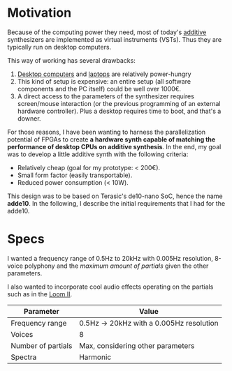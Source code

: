 # Motivation 

Because of the computing power they need, most of today's [additive](https://en.wikipedia.org/wiki/Additive_synthesis) synthesizers are implemented as virtual instruments (VSTs). Thus they are typically run on desktop computers.

This way of working has several drawbacks:
1. [Desktop computers](https://support.apple.com/en-us/HT201918) and [laptops](https://www.mtech.news/article/MacBook-Pro-2021-M1-Max-Power-Consumption-Low-And-High-Power-Mode-175284) are relatively power-hungry
2. This kind of setup is expensive: an entire setup (all software components and the PC itself) could be well over 1000€.
3. A direct access to the parameters of the synthesizer requires screen/mouse interaction (or the previous programming of an external hardware controller). Plus a desktop requires time to boot, and that's a downer.

For those reasons, I have been wanting to harness the parallelization potential of FPGAs to create **a hardware synth capable of matching the performance of desktop CPUs on additive synthesis**.
In the end, my goal was to develop a little additive synth with the following criteria:
- Relatively cheap (goal for my prototype: < 200€).
- Small form factor (easily transportable).
- Reduced power consumption (< 10W).

This design was to be based on Terasic's de10-nano SoC, hence the name **adde10**. 
In the following, I describe the initial requirements that I had for the adde10.
# Specs

I wanted a frequency range of 0.5Hz to 20kHz with 0.005Hz resolution, 8-voice polyphony and the *maximum amount of partials* given the other parameters. 

I also wanted to incorporate cool audio effects operating on the partials such as in the [Loom II](https://www.airmusictech.com/virtual-instruments/loom-ii.htmlhttps://www.airmusictech.com/virtual-instruments/loom-ii.html). 

| Parameter  | Value  |
|---|---|
| Frequency range  | 0.5Hz -> 20kHz with a 0.005Hz resolution  |
| Voices  | 8  |
| Number of partials  | Max, considering other parameters  |
| Spectra  | Harmonic  |